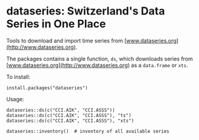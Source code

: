 dataseries: Switzerland's Data Series in One Place
==================================================

Tools to download and import time series from
[www.dataseries.org](http://www.dataseries.org).

The packages contains a single function, `ds`, which downloads series from
[www.dataseries.org](http://www.dataseries.org) as a `data.frame` or `xts`.

To install:

    install.packages("dataseries")

Usage:

    dataseries::ds(c("CCI.AIK", "CCI.ASSS"))
    dataseries::ds(c("CCI.AIK", "CCI.ASSS"), "ts")
    dataseries::ds(c("CCI.AIK", "CCI.ASSS"), "xts")

    dataseries::inventory()  # inventory of all available series